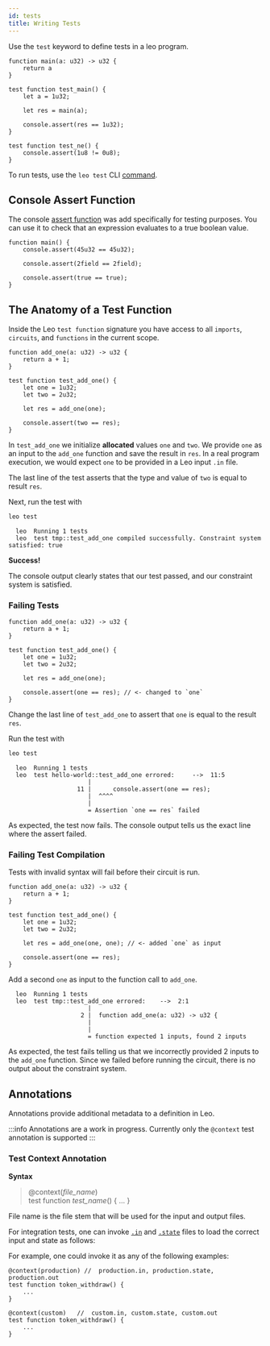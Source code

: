 ```yaml
---
id: tests
title: Writing Tests
---
```


Use the `test` keyword to define tests in a leo program.

```leo
function main(a: u32) -> u32 {
    return a
}

test function test_main() {
    let a = 1u32;

    let res = main(a);

    console.assert(res == 1u32);
}

test function test_ne() {
    console.assert(1u8 != 0u8);
}
```
To run tests, use the `leo test` CLI [command](../cli/04_test.md).

## Console Assert Function

The console [assert function](./10_console.md#console-assert) was add specifically for testing purposes.
You can use it to check that an expression evaluates to a true boolean value.

```leo
function main() {
    console.assert(45u32 == 45u32);
  
    console.assert(2field == 2field);
  
    console.assert(true == true);
}
```

## The Anatomy of a Test Function
Inside the Leo `test function` signature you have access to all `imports`, `circuits`, and `functions` in the current scope.
```leo title="src/main.leo"
function add_one(a: u32) -> u32 {
    return a + 1;
}

test function test_add_one() {
    let one = 1u32;
    let two = 2u32;

    let res = add_one(one);
    
    console.assert(two == res);
}
```

In `test_add_one` we initialize **allocated** values `one` and `two`.
We provide `one` as an input to the `add_one` function and save the result in `res`.
In a real program execution, we would expect `one` to be provided in a Leo input `.in` file.

The last line of the test asserts that the type and value of `two` is equal to result `res`.

Next, run the test with
```bash
leo test
```

```leo title="console output:"
  leo  Running 1 tests
  leo  test tmp::test_add_one compiled successfully. Constraint system satisfied: true
```
**Success!**

The console output clearly states that our test passed, and our constraint system is satisfied.

### Failing Tests
```leo title="src/main.leo"
function add_one(a: u32) -> u32 {
    return a + 1;
}

test function test_add_one() {
    let one = 1u32;
    let two = 2u32;

    let res = add_one(one);
    
    console.assert(one == res); // <- changed to `one`
}
```

Change the last line of `test_add_one` to assert that `one` is equal to the result `res`.

Run the test with
```bash
leo test
```

```leo title="console output:"
  leo  Running 1 tests
  leo  test hello-world::test_add_one errored:     -->  11:5
                      |
                   11 |      console.assert(one == res);
                      |  ^^^^
                      |
                      = Assertion `one == res` failed
```

As expected, the test now fails. The console output tells us the exact line where the assert failed.

### Failing Test Compilation 

Tests with invalid syntax will fail before their circuit is run.

```leo title="src/main.leo"
function add_one(a: u32) -> u32 {
    return a + 1;
}

test function test_add_one() {
    let one = 1u32;
    let two = 2u32;

    let res = add_one(one, one); // <- added `one` as input
    
    console.assert(one == res);
}
```

Add a second `one` as input to the function call to `add_one`.

```leo title="console output:"
  leo  Running 1 tests
  leo  test tmp::test_add_one errored:    -->  2:1
                      |
                    2 |  function add_one(a: u32) -> u32 {
                      |
                      |
                      = function expected 1 inputs, found 2 inputs
```

As expected, the test fails telling us that we incorrectly provided 2 inputs to the `add_one` function.
Since we failed before running the circuit, there is no output about the constraint system.

## Annotations

Annotations provide additional metadata to a definition in Leo.

:::info
Annotations are a work in progress. Currently only the `@context` test annotation is supported
:::

### Test Context Annotation

**Syntax**
> @context(*file_name*)  
> test function *test_name*() { ... }

File name is the file stem that will be used for the input and output files.

For integration tests, one can invoke [`.in`](./07_inputs.md#program-inputs) and [`.state`](../programming_model/00_model.md#state-file) files to load the correct input and state as follows:
 
For example, one could invoke it as any of the following examples:
```leo
@context(production) //  production.in, production.state, production.out
test function token_withdraw() {
    ...
}

@context(custom)   //  custom.in, custom.state, custom.out
test function token_withdraw() {
    ...
}
``` 